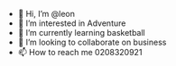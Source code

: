 - 👋 Hi, I’m @leon
- 👀 I’m interested in Adventure
- 🌱 I’m currently learning basketball
- 💞️ I’m looking to collaborate on business
- 📫 How to reach me 0208320921

<!---
Phayaad/Phayaad is a ✨ special ✨ repository because its `README.md` (this file) appears on your GitHub profile.
You can click the Preview link to take a look at your changes.
--->
